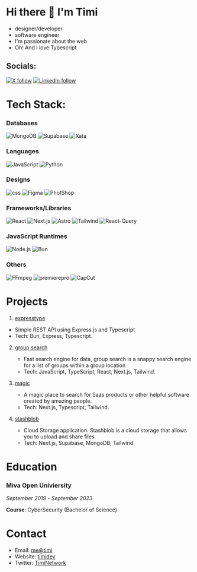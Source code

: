 # Hi there 👋 I'm Timi

- designer/developer
- software engineer
- I'm passionate about the web
- Oh! And I love Typescript





## Socials:

[![X follow](https://img.shields.io/badge/Twitter-Follow-black?style=for-the-badge&logo=x&labelColor=black&link=https%3A%2F%2Fwww.linkedin.com%2Fin%2Ftreasure-alekhojie%2F)](https://www.linkedin.com/in/treasure-alekhojie/) [![LinkedIn follow](https://img.shields.io/badge/LinkedIn-Follow-black?style=for-the-badge&logo=linkedin&labelColor=black&link=https%3A%2F%2Fwww.linkedin.com%2Fin%2Ftimidev%2F)](https://www.linkedin.com/in/timidev/) 







# Tech Stack:

### Databases
![MongoDB](https://img.shields.io/badge/MongoDB-%23000000?style=for-the-badge&logo=mongodb) ![Supabase](https://img.shields.io/badge/Supabase-%23000000?style=for-the-badge&logo=supabase) ![Xata](https://img.shields.io/badge/Xata-%23000000?style=for-the-badge&logo=xata-logo)

### Languages
![JavaScript](https://img.shields.io/badge/Javascript-%23000000?style=for-the-badge&logo=javascript) ![Python](https://img.shields.io/badge/Python-%23000000?style=for-the-badge&logo=python)

### Designs
![css](https://img.shields.io/badge/css-%23000000?style=for-the-badge&logo=css3) ![Figma](https://img.shields.io/badge/Figma-%23000000?style=for-the-badge&logo=figma) ![PhotShop](https://img.shields.io/badge/Photoshop-%23000000?style=for-the-badge&logo=adobe-photoshop)

### Frameworks/Libraries
![React](https://img.shields.io/badge/React-%23000000?style=for-the-badge&logo=react) ![Next.js](https://img.shields.io/badge/Next.js-%23000000?style=for-the-badge&logo=next.js) ![Astro](https://img.shields.io/badge/Astro-%23000000?style=for-the-badge&logo=astro) ![Tailwind](https://img.shields.io/badge/Tailwind-%23000000?style=for-the-badge&logo=tailwindcss) ![React-Query](https://img.shields.io/badge/React%20Query-%23000000?style=for-the-badge&logo=react-query)

### JavaScript Runtimes
![Node.js](https://img.shields.io/badge/Node.js-%23000000?style=for-the-badge&logo=node.js) ![Bun](https://img.shields.io/badge/Bun-%23000000?style=for-the-badge&logo=bun)

### Others
![FFmpeg](https://img.shields.io/badge/FFmpeg-%23000000?style=for-the-badge&logo=ffmpeg) ![premierepro](https://img.shields.io/badge/PremierPro-%23000000?style=for-the-badge&logo=adobe-premiere-pro) ![CapCut](https://img.shields.io/badge/CapCut-%23000000?style=for-the-badge&logo=capcut-logo)





# Projects

1. [expresstype](https://github.com/creative-tutorials/expresstype.v2)

  - Simple REST API using Express.js and Typescript
  - Tech: Bun, Express, Typescript.

2. [group search](https://github.com/creative-tutorials/group-search)

   - Fast search engine for data, group search is a snappy search engine for a list of groups within a group location
   - Tech: JavaScript, TypeScript, React, Next.js, Tailwind.

3. [magic](https://github.com/creative-tutorials/magic)

   - A magic place to search for Saas products or other helpful software created by amazing people.
   - Tech: Next.js, Typescript, Tailwind.
  
4. [stashblob](https://github.com/creative-tutorials/stashblob)

   - Cloud Storage application. Stashblob is a cloud storage that allows you to upload and share files.
   - Tech: Next.js, Supabase, MongoDB, Tailwind.




# Education

### Miva Open Univiersity
_September 2019_ - _September 2023_  

**Course**: CyberSecurity (Bachelor of Science)




# Contact
  - Email: [me@timi](mailto:hellotimi@proton.me)
  - Website: [timidev](https://timidev.vercel.app)
  - Twitter: [TimiNetwork](https://x.com/timi_networks)


<!-- Changes regularly --> 

<!-- Proudly created with GPRM ( https://gprm.itsvg.in ) -->



